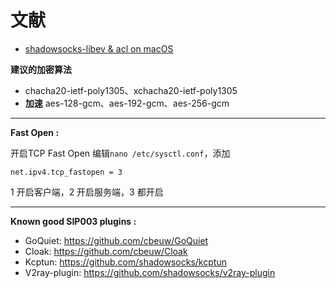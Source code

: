 # **文献**
* [shadowsocks-libev & acl on macOS](https://placeless.net/blog/shadowsocks-libev-&-acl-on-macos)

**建议的加密算法**
* chacha20-ietf-poly1305、xchacha20-ietf-poly1305
* **加速** aes-128-gcm、aes-192-gcm、aes-256-gcm

---

**Fast Open :**

开启TCP Fast Open
编辑```nano /etc/sysctl.conf```，添加
```
net.ipv4.tcp_fastopen = 3
```
1 开启客户端，2 开启服务端，3 都开启

---

**Known good SIP003 plugins :**
* GoQuiet: https://github.com/cbeuw/GoQuiet
* Cloak: https://github.com/cbeuw/Cloak
* Kcptun: https://github.com/shadowsocks/kcptun
* V2ray-plugin: https://github.com/shadowsocks/v2ray-plugin